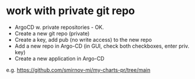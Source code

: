 # work with private git repo


- ArgoCD w. private repositories - OK.
- Create a new git repo (private)
- Create a key, add pub (no write access) to the new repo
- Add a new repo in Argo-CD (in GUI, check both checkboxes, enter priv. key)
- Create a new application in Argo-CD


e.g. https://github.com/smirnov-mi/my-charts-pr/tree/main

